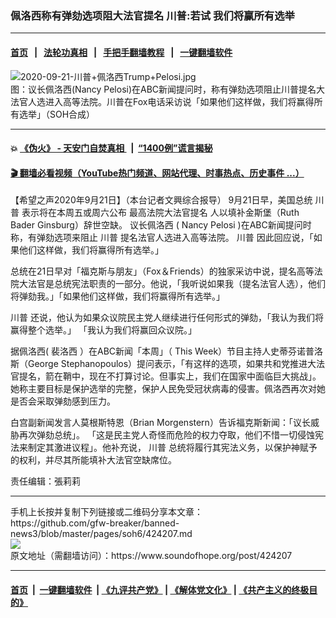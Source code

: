 ### 佩洛西称有弹劾选项阻大法官提名  川普:若试 我们将赢所有选举
------------------------

#### [首页](https://github.com/gfw-breaker/banned-news3/blob/master/README.md) &nbsp;&nbsp;|&nbsp;&nbsp; [法轮功真相](https://github.com/begood0513/basic/blob/master/README.md)  &nbsp;&nbsp;|&nbsp;&nbsp; [手把手翻墙教程](https://github.com/gfw-breaker/guides/wiki)  &nbsp;&nbsp;|&nbsp;&nbsp; [一键翻墙软件](https://github.com/gfw-breaker/nogfw/blob/master/README.md)  



<div><img alt="2020-09-21-川普+佩洛西Trump+Pelosi.jpg" src="https://img.soundofhope.org/2020-09/1600720522485.jpg"/>
<br/><figcaption class="caption">
 图：议长佩洛西(Nancy Pelosi)在ABC新闻提问时，称有弹劾选项阻止川普提名大法官人选进入高等法院。川普在Fox电话采访说「如果他们这样做，我们将赢得所有选举」（SOH合成）
</figcaption></div><hr/>

#### 💥 [《伪火》 - 天安门自焚真相 ](http://158.247.195.190:10000/videos/blog/weihuo.html)&nbsp; |&nbsp; [“1400例”谎言揭秘  ](http://158.247.195.190:10000/videos/blog/jiexi1400.html)

#### [ 🎬  翻墙必看视频（YouTube热门频道、网站代理、时事热点、历史事件 ...）](https://github.com/gfw-breaker/links/blob/master/banned.md)

<div><div class="Content__Wrapper sc-1bvya0-0 grZQxZ">
 <p class="meta-top">
  <span class="meta">
   【希望之声2020年9月21日】（本台记者文興综合报导）
  </span>
  9月21日早，美国总统
  <ok href="https://www.soundofhope.org/term/1041?lang=b5">
   川普
  </ok>
  表示将在本周五或周六公布
  <ok href="/term/29473">
   最高法院大法官提名
  </ok>
  人以填补金斯堡（Ruth Bader Ginsburg）辞世空缺。
  <ok href="/term/169118">
   议长佩洛西
  </ok>
  (
  <ok href="/term/135914">
   Nancy Pelosi
  </ok>
  )在ABC新闻提问时称，有弹劾选项来阻止
  <ok href="/term/1041">
   川普
  </ok>
  提名法官人选进入高等法院。
  <ok href="/term/1041">
   川普
  </ok>
  因此回应说，「如果他们这样做，我们将赢得所有选举。」
 </p>
 <p>
  总统在21日早对「福克斯与朋友」（Fox＆Friends）的独家采访中说，提名高等法院大法官是总统宪法职责的一部分。他说，「我听说如果我（提名法官人选），他们将弹劾我。」「如果他们这样做，我们将赢得所有选举。」
 </p>
 <div class="AD_Embed__Wrap-sc-1xslmin-0 igMuqX module desktop">
  <div>
  </div>
 </div>
 <p>
  <ok href="/term/1041">
   川普
  </ok>
  还说，他认为如果众议院民主党人继续进行任何形式的弹劾，「我认为我们将赢得整个选举。」 「我认为我们将赢回众议院。」
 </p>
 <p>
  据佩洛西(
  <ok href="/term/380926">
   裴洛西
  </ok>
  ）在ABC新闻「本周」（ This Week）节目主持人史蒂芬诺普洛斯（George Stephanopoulos）提问表示，「有这样的选项，如果共和党推进大法官提名，箭在鞘中，现在不打算讨论。但事实上，我们在国家中面临巨大挑战」。 她称主要目标是保护选举的完整，保护人民免受冠状病毒的侵害。佩洛西再次对她是否会采取弹劾感到压力。
 </p>
 <p>
  白宫副新闻发言人莫根斯特恩（Brian Morgenstern）告诉福克斯新闻：「议长威胁再次弹劾总统」。 「这是民主党人奇怪而危险的权力夺取，他们不惜一切侵蚀宪法来制定其激进议程」。他补充说，
  <ok href="/term/1041">
   川普
  </ok>
  总统将履行其宪法义务，以保护神赋予的权利，并尽其所能填补大法官空缺席位。
 </p>
 <p class="meta-btm">
  责任编辑：張莉莉
 </p>
</div>
</div>
<hr/>
手机上长按并复制下列链接或二维码分享本文章：<br/>
https://github.com/gfw-breaker/banned-news3/blob/master/pages/soh6/424207.md <br/>
<a href='https://github.com/gfw-breaker/banned-news3/blob/master/pages/soh6/424207.md'><img src='https://github.com/gfw-breaker/banned-news3/blob/master/pages/soh6/424207.md.png'/></a> <br/>
原文地址（需翻墙访问）：https://www.soundofhope.org/post/424207


------------------------
#### [首页](https://github.com/gfw-breaker/banned-news3/blob/master/README.md) &nbsp;|&nbsp; [一键翻墙软件](https://github.com/gfw-breaker/nogfw/blob/master/README.md) &nbsp;| [《九评共产党》](https://github.com/gfw-breaker/9ping.md/blob/master/README.md#九评之一评共产党是什么) | [《解体党文化》](https://github.com/gfw-breaker/jtdwh.md/blob/master/README.md) | [《共产主义的终极目的》](https://github.com/gfw-breaker/gczydzjmd.md/blob/master/README.md)


<img src='http://gfw-breaker.win/banned-news3/pages/soh6/424207.md' width='0px' height='0px'/>